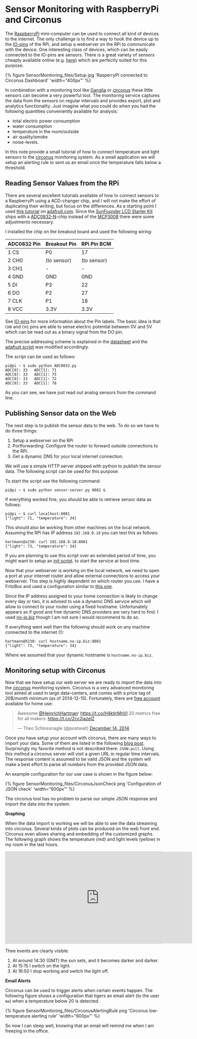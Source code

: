 # Sensor Monitoring with RaspberryPi and Circonus

The [RaspberryPi](http://www.raspberrypi.org) mini-computer can be
used to connect all kind of devices to the internet. The only
challenge is to find a way to hook the device up to the
[IO-pins](/2014/11/22/Raspberry-Pi-SunFounder-GPIO-Layout.html) of the
RPi, and setup a webserver on the RPi to communicate with the device.
One interesting class of devices, which can be easily connected to the
IO-pins are sensors. There is a great variety of sensors cheaply
available online
(e.g. [here](http://www.amazon.com/s/ref=sr_nr_n_25/185-4387700-7719321?fst=as%3Aoff&rh=n%3A172282%2Ck%3ASensors&keywords=Sensors))
which are perfectly suited for this purpose.

{% figure SensorMonitoring_files/Setup jpg 'RasperryPI connected to Circonus Dashboard' 'width="400px"' %}

In combination with a monitoring tool like
[Ganglia](/2014/01/01/Monitoring-with-Ganglia.html) or
[circonus](http://circonus.com) these little sensors can become a very
powerful tool. The monitoring service captures the data from the
sensors on regular intervals and provides export, plot and analytics
functionality. Just imagine what you could do when you had the
following quantities conveniently available for analysis:

* total electric power consumption
* water consumption
* temperature in the room/outside
* air quality/smoke
* noise-levels.

In this note provide a small tutorial of how to connect temperature
and light sensors to the [circonus](http://circonus.com) monitoring
system. As a small application we will setup an alerting rule to sent
us an email once the temperature falls below a threshold.

## Reading Sensor Values from the RPi

There are several excellent tutorials available of how to connect
sensors to a RaspberryPi using a ACD-changer chip, and I will not
make the effort of duplicating their writing, but focus on the differences.
As a starting point I used [this
tutorial](https://learn.adafruit.com/reading-a-analog-in-and-controlling-audio-volume-with-the-raspberry-pi)
on [adafruit.com](http://adafruit.com).  Since the
[SunFounder LCD Starter
Kit](http://www.sunfounder.com/index.php?c=show&id=21&model=LCD%20Starter%20Kit)
ships with a
[ADC0832-N](http://www.futurlec.com/ADConv/ADC0832.shtml)-chip instead
of the [MCP3008](https://www.adafruit.com/products/856) there were
some adjustments necessary.

I installed the chip on the breakout board and used the following
wiring:

| ADC0832 Pin | Breakout Pin | RPi Pin BCM |
|-------------|--------------|-------------|
| 1 CS        | P0           | 17          |
| 2 CH0       | (to sensor)  | (to sensor) |
| 3 CH1       | -            | -           |
| 4 GND       | GND          | GND         |
| 5 DI        | P3           | 22          |
| 6 DO        | P2           | 27          |
| 7 CLK       | P1           | 18          |
| 8 VCC       | 3.3V         | 3.3V        |

See [IO-pins](/2014/11/22/Raspberry-Pi-SunFounder-GPIO-Layout.html)
for more information about the Pin labels.  The basic idea is that
`CH0` and `CH1` pins are able to sense electric potential between 0V
and 5V which can be read out as a binary signal from the DO pin.

The precise addressing scheme is explained in the
[datasheet](http://www.ti.com/lit/ds/symlink/adc0831-n.pdf) and the
[adafruit script](https://gist.github.com/ladyada/3151375) was
modified accordingly.

<script src="https://gist.github.com/HeinrichHartmann/27f33798d12317575c6c.js"></script>

The script can be used as follows:

    pi@pi ~ $ sudo python ADC8032.py
    ADC[0]: 33   ADC[1]: 71
    ADC[0]: 33   ADC[1]: 75
    ADC[0]: 33   ADC[1]: 72
    ADC[0]: 33   ADC[1]: 78

As you can see, we have just read out analog sensors from the command line.

## Publishing Sensor data on the Web

The next step is to publish the sensor data to the web. To do so we
have to do three things:

1. Setup a webserver on the RPi
2. Portforwarding: Configure the router to forward outside connections to the RPi.
3. Get a dynamic DNS for your local internet connection.

We will use a simple HTTP server shipped with python to publish
the sensor data. The following script can be used for this purpose:

<script src="https://gist.github.com/HeinrichHartmann/6c9d235a594e3b5be376.js"></script>

To start the script use the following command:

    pi@pi ~ $ sudo python sensor-server.py 8081 &

If everything worked fine, you should be able to retrieve sensor
data as follows:

    pi@pi ~ $ curl localhost:8081
    {"light": 71, "temperature": 34}

This should also be working from other machines on the local network.
Assuming the RPi has IP address `192.168.0.18` you can test this
as follows:

    hartmann@x230: curl 192.168.0.18:8081
    {"light": 73, "temperature": 34}

If you are planning to use this script over an extended period of
time, you might want to setup an [init
script](http://www.stuffaboutcode.com/2012/06/raspberry-pi-run-program-at-start-up.html). to
start the service at boot time.

Now that your webserver is working on the local network, we need to
open a port at your internet router and allow external connections to
access your webserver.  This step is highly dependent on which router
you use. I have a FritzBox and used a configuration similar to [this
one](http://en.avm.de/nc/service/fritzbox/fritzbox-7390/knowledge-base/publication/sho/893_Configuring-static-port-forwarding/).

Since the IP address assigned to your home connection is likely to
change every day or two, it is advised to use a dynamic DNS service
which will allow to connect to your router using a fixed hostname.
Unfortunately appears as if good and free dynamic DNS providers are
very hard to find.  I used [no-ip.biz](http://no-ip.biz/) though I
am not sure I would recommend to do so.

If everything went well then the following should work on any
machine connected to the internet (!):

    hartmann@X230: curl hostname.no-ip.biz:8081
    {"light": 73, "temperature": 34}

Where we assumed that your dynamic hostname is `hostname.no-ip.biz`.

## Monitoring setup with Circonus

Now that we have setup our web server we are ready to import the data
into the [circonus](http://circonus.com) monitoring system. Circonus
is a very advanced monitoring tool aimed at used in large data-centers,
and comes with a price tag of 20$/month minimum (as of
2014-12-15). Fortunately, there are [free
account](https://login.circonus.com/promo) available for home use:

<blockquote class="twitter-tweet tw-align-center" lang="en"><p>Awesome <a href="https://twitter.com/HeinrichHartman">@HeinrichHartman</a>! <a href="https://t.co/H4ktjrMnVI">https://t.co/H4ktjrMnVI</a> 20 metrics free for all makers: <a href="https://t.co/2cc2jazelZ">https://t.co/2cc2jazelZ</a></p>&mdash; Theo Schlossnagle (@postwait) <a href="https://twitter.com/postwait/status/544137674316328960">December 14, 2014</a></blockquote>
<script async src="//platform.twitter.com/widgets.js" charset="utf-8"></script>

Once you have setup your account with circonus, there are many ways to
import your data. Some of them are listed in the following [blog
post](http://www.circonus.com/ways-to-collect-systems-data-in-circonus/). Surprisingly
my favorite method is not described there: `JSON-pull`. Using this
method a circonus server will visit a given URL in regular time
intervals. The response content is assumed to be valid JSON and the
system will make a best effort to parse all numbers from the provided
JSON data.

An example configuration for our use case is shown in the figure below:

{% figure SensorMonitoring_files/CirconusJsonCheck png 'Configuration of JSON check' 'width="600px"' %}

The circonus tool has no problem to parse our simple JSON response
and import the data into the system.

**Graphing**

When the data import is working we will be able to see the data
streaming into circonus. Several kinds of plots can be produced on the
web front end. Circonus even allows sharing and embedding of the
customized graphs. The following graph shows the temperature (red) and
light levels (yellow) in my room in the last hours.

<div style="border:1px solid #ccc">
<iframe height="294px" width="600px" scrolling="no" frameborder="0" src="https://share.circonus.com/embedded/graphs/0c56cd62-f8f4-4f38-8200-354af0d903bc/mGemDP"></iframe>
</div>

Thee events are clearly visible:

1. At around 14:30 (GMT) the sun sets, and it becomes darker and darker.
2. At 15:15 I switch on the light.
3. At 16:50 I stop working and switch the light off.

**Email Alerts**

Circonus can be used to trigger alerts when certain events happen. The
following figure shows a configuration that tigers an email alert (to
the user `me`) when a temperature below 20 is detected.

{% figure SensorMonitoring_files/CirconusAlertingRule png 'Circonus low-temperature alerting rule' 'width="600px"' %}

So now I can sleep well, knowing that an email will remind me when I
am freezing in the office.

